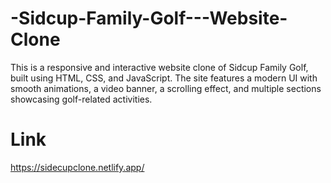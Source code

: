 # -Sidcup-Family-Golf---Website-Clone
This is a responsive and interactive website clone of Sidcup Family Golf, built using HTML, CSS, and JavaScript. The site features a modern UI with smooth animations, a video banner, a scrolling effect, and multiple sections showcasing golf-related activities.

# Link
https://sidecupclone.netlify.app/
